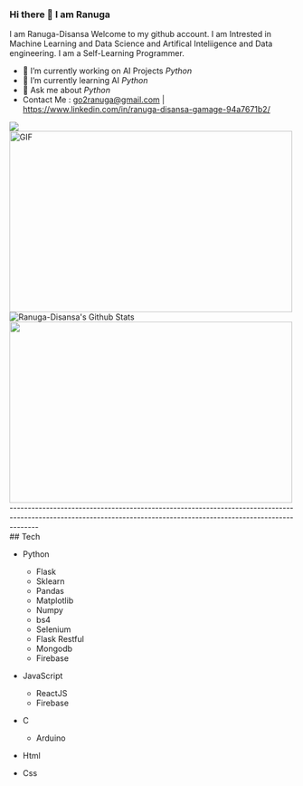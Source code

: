 ### Hi there 👋 I am Ranuga
I am Ranuga-Disansa Welcome to my github account.
I am Intrested in Machine Learning and Data Science and Artifical Inteliigence and Data engineering.
I am a Self-Learning Programmer.
- 🔭 I’m currently working on AI Projects *Python*
- 🌱 I’m currently learning AI *Python*
- 💬 Ask me about *Python*
- Contact Me : go2ranuga@gmail.com | https://www.linkedin.com/in/ranuga-disansa-gamage-94a7671b2/
<img align="center" src="https://github-readme-stats.vercel.app/api/top-langs/?username=Programmer-RD" />
<img align="center" alt="GIF" src="https://github.com/abhisheknaiidu/abhisheknaiidu/blob/master/code.gif?raw=true" width="500" height="320" />
<img align="center" src="https://github-readme-stats.vercel.app/api?username=Programmer-RD&show_icons=true&hide_border=true" alt="Ranuga-Disansa's Github Stats">
<img align="center" src="https://media.tenor.com/images/4706603d96f302497a3174eb49a766e7/tenor.gif" width="500" height="320">
<br>
--------------------------------------------------------------------------------------------------------------------------------------------------------------------
<br>
## Tech

- Python
  - Flask
  - Sklearn
  - Pandas
  - Matplotlib
  - Numpy
  - bs4
  - Selenium
  - Flask Restful
  - Mongodb
  - Firebase

- JavaScript
  - ReactJS
  - Firebase
 
- C
  - Arduino

- Html

- Css

